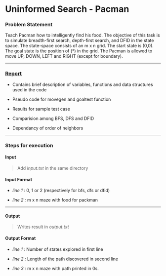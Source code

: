 Uninformed Search - Pacman
=============================

### Problem Statement

Teach Pacman how to intelligently find his food. The objective of this task is to simulate
breadth-first search, depth-first search, and DFID in the state space. The state-space consists of
an m x n grid. The start state is (0,0). The goal state is the position of (*) in the grid. The
Pacman is allowed to move UP, DOWN, LEFT and RIGHT (except for boundary).

----------------------------------

### [Report](https://github.com/Arvind-kumar-M-08/AI-CS-312-lab/blob/main/Assignment%201/11.pdf)

* Contains brief description of variables, functions and data structures used in the code

* Pseudo code for movegen and goaltest function

* Results for sample test case

* Comparision among BFS, DFS and DFID

* Dependancy of order of neighbors

----------------------------------

### Steps for execution 

#### Input 

> Add *input.txt* in the same directory

#### Input Format

* *line 1 :* 0, 1 or 2 (respectively for bfs, dfs or dfid)

* *line 2 :* m x n maze with food for packman

----------------------------------

#### Output 

> Writes result in *output.txt*

#### Output Format

* *line 1 :* Number of states explored in first line

* *line 2 :* Length of the path discovered in second line

* *line 3 :* m x n maze with path printed in 0s.
    
    
    
